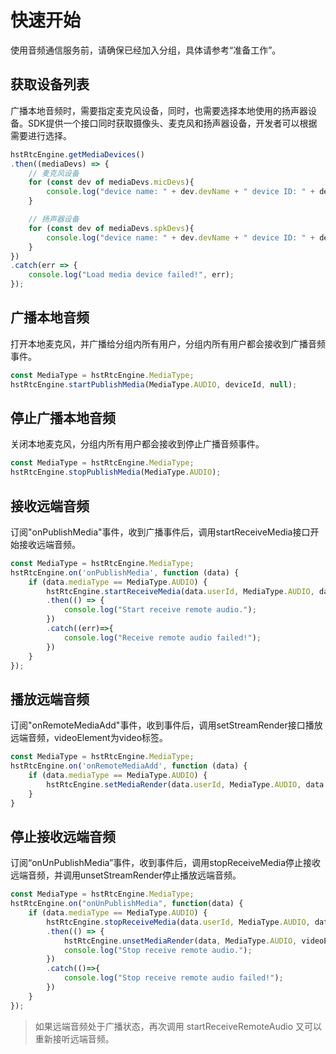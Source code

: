 # 快速开始

使用音频通信服务前，请确保已经加入分组，具体请参考“准备工作”。

## 获取设备列表

广播本地音频时，需要指定麦克风设备，同时，也需要选择本地使用的扬声器设备。SDK提供一个接口同时获取摄像头、麦克风和扬声器设备，开发者可以根据需要进行选择。

```js
hstRtcEngine.getMediaDevices()
.then((mediaDevs) => {
    // 麦克风设备
    for (const dev of mediaDevs.micDevs){
        console.log("device name: " + dev.devName + " device ID: " + dev.devId);
    }

    // 扬声器设备
    for (const dev of mediaDevs.spkDevs){
        console.log("device name: " + dev.devName + " device ID: " + dev.devId);
    }
})
.catch(err => {
    console.log("Load media device failed!", err);
});
```

## 广播本地音频

打开本地麦克风，并广播给分组内所有用户，分组内所有用户都会接收到广播音频事件。

```js
const MediaType = hstRtcEngine.MediaType;
hstRtcEngine.startPublishMedia(MediaType.AUDIO, deviceId, null);
```

## 停止广播本地音频

关闭本地麦克风，分组内所有用户都会接收到停止广播音频事件。

```js
const MediaType = hstRtcEngine.MediaType;
hstRtcEngine.stopPublishMedia(MediaType.AUDIO);
```

## 接收远端音频

订阅"onPublishMedia"事件，收到广播事件后，调用startReceiveMedia接口开始接收远端音频。

```js
const MediaType = hstRtcEngine.MediaType;
hstRtcEngine.on('onPublishMedia', function (data) {
    if (data.mediaType == MediaType.AUDIO) {
        hstRtcEngine.startReceiveMedia(data.userId, MediaType.AUDIO, data.mediaId)
        .then(() => {
            console.log("Start receive remote audio.");
        })
        .catch((err)=>{
            console.log("Receive remote audio failed!");
        })
    } 
});
```

## 播放远端音频

订阅"onRemoteMediaAdd"事件，收到事件后，调用setStreamRender接口播放远端音频，videoElement为video标签。

```js
const MediaType = hstRtcEngine.MediaType;
hstRtcEngine.on('onRemoteMediaAdd', function (data) {
    if (data.mediaType == MediaType.AUDIO) {
		hstRtcEngine.setMediaRender(data.userId, MediaType.AUDIO, data.mediaId, videoElement)
    }
}
```

## 停止接收远端音频

订阅“onUnPublishMedia”事件，收到事件后，调用stopReceiveMedia停止接收远端音频，并调用unsetStreamRender停止播放远端音频。

```js
const MediaType = hstRtcEngine.MediaType;
hstRtcEngine.on("onUnPublishMedia", function(data) {
    if (data.mediaType == MediaType.AUDIO) {
        hstRtcEngine.stopReceiveMedia(data.userId, MediaType.AUDIO, data.mediaId)
        .then(() => {
			hstRtcEngine.unsetMediaRender(data, MediaType.AUDIO, videoElement)
            console.log("Stop receive remote audio.");
        })
        .catch(()=>{
            console.log("Stop receive remote audio failed!");
        })
    }
});
```

> 如果远端音频处于广播状态，再次调用 startReceiveRemoteAudio 又可以重新接听远端音频。
